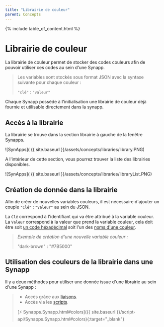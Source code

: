 ```yaml
---
title: "Librairie de couleur"
parent: Concepts
---
```



{% include table_of_content.html %}

# Librairie de couleur

La librairie de couleur permet de stocker des codes couleurs afin de pouvoir utiliser ces codes au sein d'une Synapp.

>Les variables sont stockés sous format JSON avec la syntaxe suivante pour chaque couleur :
>
>`"clé"` : `"valeur"`

Chaque Synapp possède à l'initialisation une librairie de couleur déjà fournie et utilisable directement dans la synapp.

## Accès à la librairie

La librairie se trouve dans la section librairie à gauche de la fenêtre Synapps.

![SynApps]( {{ site.baseurl }}/assets/concepts/libraries/library.PNG)

A l'intérieur de cette section, vous pourrez trouver la liste des librairies disponibles.

![SynApps]( {{ site.baseurl }}/assets/concepts/libraries/libraryList.PNG)

## Création de donnée dans la librairie

Afin de créer de nouvelles variables couleurs, il est nécessaire d'ajouter un couple `"Clé"` : `"Valeur"` au sein du JSON.

La `Clé` correspond à l'identifiant qui va être attribué à la variable couleur.
<br>
La `Valeur` correspond à la valeur que prend la variable couleur, cela doit être soit [un code héxadécimal](https://htmlcolorcodes.com/fr/) soit l'un des [noms d'une couleur](https://developer.mozilla.org/fr/docs/Web/CSS/color_value).

>*Exemple de création d'une nouvelle variable couleur :*
>
>"dark-brown" : "#7B5000"

## Utilisation des couleurs de la librairie dans une Synapp

Il y a deux méthodes pour utiliser une donnée issue d'une librairie au sein d'une Synapp :

>- Accès grâce aux [liaisons](binding.md).
>- Accès via les [scripts](scripts/index.md).
>
>[⚡ Synapps.Synapp.html#colors]({{ site.baseurl }}/script-api/Synapps.Synapp.html#colors){:target="_blank"}
